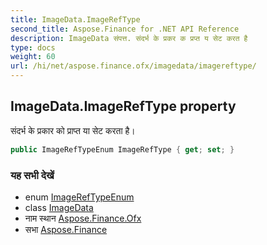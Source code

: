 ```yaml
---
title: ImageData.ImageRefType
second_title: Aspose.Finance for .NET API Reference
description: ImageData संपत्त. संदर्भ के प्रकर क प्रप्त य सेट करत है
type: docs
weight: 60
url: /hi/net/aspose.finance.ofx/imagedata/imagereftype/
---
```

## ImageData.ImageRefType property

संदर्भ के प्रकार को प्राप्त या सेट करता है।

```csharp
public ImageRefTypeEnum ImageRefType { get; set; }
```

### यह सभी देखें

* enum [ImageRefTypeEnum](../../imagereftypeenum/)
* class [ImageData](../)
* नाम स्थान [Aspose.Finance.Ofx](../../imagedata/)
* सभा [Aspose.Finance](../../../)


